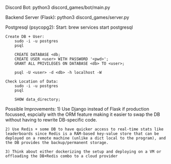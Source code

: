 Discord Bot: 
    python3 discord_games/bot/main.py

Backend Server (Flask): 
    python3 discord_games/server.py

Postgresql (psycopg2): 
    Start:
        brew services start postgresql    
    
    Create DB + User:
        sudo -i -u postgres
        psql
        
        CREATE DATABASE <db;
        CREATE USER <user> WITH PASSWORD '<pwd>';
        GRANT ALL PRIVILEGES ON DATABASE <db> TO <user>;

        psql -U <user> -d <db> -h localhost -W

    Check Location of Data:
        sudo -i -u postgres
        psql
        
        SHOW data_directory;


Possible Improvements:
    1) Use Django instead of Flask if production focussed, espcially with the ORM feature making it easier to swap the DB without having to rewrite DB-specific code.

    2) Use Redis + some DB to have quicker access to real-time stats like leaderboards since Redis is a RAM-based key-value store that can be deployed on a remote machine (unlike a dict local to the program), and the DB provides the backup/permanent storage.
    
    3) Think about either dockerizing the setup and deploying on a VM or offloading the DB+Redis combo to a cloud provider
